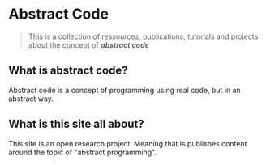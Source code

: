 # Abstract Code

> This is a collection of ressources, publications, tutorials and projects about the concept of ***abstract code***

## What is abstract code?

Abstract code is a concept of programming using real code, but in an abstract way.

## What is this site all about?

This site is an open research project. Meaning that is publishes content around the topic of "abstract programming".
